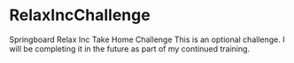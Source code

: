# RelaxIncChallenge
Springboard Relax Inc Take Home Challenge
This is an optional challenge. I will be completing it in the future as part of my continued training.
